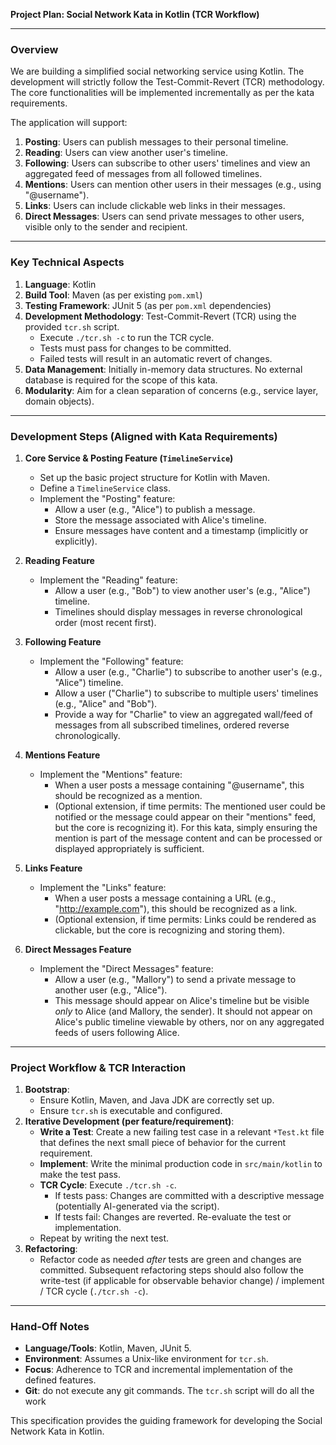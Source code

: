 **Project Plan: Social Network Kata in Kotlin (TCR Workflow)**

---

### Overview

We are building a simplified social networking service using Kotlin. The development will strictly follow the Test-Commit-Revert (TCR) methodology. The core functionalities will be implemented incrementally as per the kata requirements.

The application will support:

1.  **Posting**: Users can publish messages to their personal timeline.
2.  **Reading**: Users can view another user's timeline.
3.  **Following**: Users can subscribe to other users' timelines and view an aggregated feed of messages from all followed timelines.
4.  **Mentions**: Users can mention other users in their messages (e.g., using "@username").
5.  **Links**: Users can include clickable web links in their messages.
6.  **Direct Messages**: Users can send private messages to other users, visible only to the sender and recipient.

---

### Key Technical Aspects

1.  **Language**: Kotlin
2.  **Build Tool**: Maven (as per existing `pom.xml`)
3.  **Testing Framework**: JUnit 5 (as per `pom.xml` dependencies)
4.  **Development Methodology**: Test-Commit-Revert (TCR) using the provided `tcr.sh` script.
    * Execute `./tcr.sh -c` to run the TCR cycle.
    * Tests must pass for changes to be committed.
    * Failed tests will result in an automatic revert of changes.
5.  **Data Management**: Initially in-memory data structures. No external database is required for the scope of this kata.
6.  **Modularity**: Aim for a clean separation of concerns (e.g., service layer, domain objects).

---

### Development Steps (Aligned with Kata Requirements)

1.  **Core Service & Posting Feature (`TimelineService`)**
    * Set up the basic project structure for Kotlin with Maven.
    * Define a `TimelineService` class.
    * Implement the "Posting" feature:
        * Allow a user (e.g., "Alice") to publish a message.
        * Store the message associated with Alice's timeline.
        * Ensure messages have content and a timestamp (implicitly or explicitly).

2.  **Reading Feature**
    * Implement the "Reading" feature:
        * Allow a user (e.g., "Bob") to view another user's (e.g., "Alice") timeline.
        * Timelines should display messages in reverse chronological order (most recent first).

3.  **Following Feature**
    * Implement the "Following" feature:
        * Allow a user (e.g., "Charlie") to subscribe to another user's (e.g., "Alice") timeline.
        * Allow a user ("Charlie") to subscribe to multiple users' timelines (e.g., "Alice" and "Bob").
        * Provide a way for "Charlie" to view an aggregated wall/feed of messages from all subscribed timelines, ordered reverse chronologically.

4.  **Mentions Feature**
    * Implement the "Mentions" feature:
        * When a user posts a message containing "@username", this should be recognized as a mention.
        * (Optional extension, if time permits: The mentioned user could be notified or the message could appear on their "mentions" feed, but the core is recognizing it). For this kata, simply ensuring the mention is part of the message content and can be processed or displayed appropriately is sufficient.

5.  **Links Feature**
    * Implement the "Links" feature:
        * When a user posts a message containing a URL (e.g., "http://example.com"), this should be recognized as a link.
        * (Optional extension, if time permits: Links could be rendered as clickable, but the core is recognizing and storing them).

6.  **Direct Messages Feature**
    * Implement the "Direct Messages" feature:
        * Allow a user (e.g., "Mallory") to send a private message to another user (e.g., "Alice").
        * This message should appear on Alice's timeline but be visible *only* to Alice (and Mallory, the sender). It should not appear on Alice's public timeline viewable by others, nor on any aggregated feeds of users following Alice.

---

### Project Workflow & TCR Interaction

1.  **Bootstrap**:
    * Ensure Kotlin, Maven, and Java JDK are correctly set up.
    * Ensure `tcr.sh` is executable and configured.
2.  **Iterative Development (per feature/requirement)**:
    * **Write a Test**: Create a new failing test case in a relevant `*Test.kt` file that defines the next small piece of behavior for the current requirement.
    * **Implement**: Write the minimal production code in `src/main/kotlin` to make the test pass.
    * **TCR Cycle**: Execute `./tcr.sh -c`.
        * If tests pass: Changes are committed with a descriptive message (potentially AI-generated via the script).
        * If tests fail: Changes are reverted. Re-evaluate the test or implementation.
    * Repeat by writing the next test.
3.  **Refactoring**:
    * Refactor code as needed *after* tests are green and changes are committed. Subsequent refactoring steps should also follow the write-test (if applicable for observable behavior change) / implement / TCR cycle (`./tcr.sh -c`).

---

### Hand-Off Notes

* **Language/Tools**: Kotlin, Maven, JUnit 5.
* **Environment**: Assumes a Unix-like environment for `tcr.sh`.
* **Focus**: Adherence to TCR and incremental implementation of the defined features.
* **Git**: do not execute any git commands. The `tcr.sh` script will do all the work

This specification provides the guiding framework for developing the Social Network Kata in Kotlin.